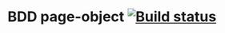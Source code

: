 # BDD page-object [![Build status](https://ci.appveyor.com/api/projects/status/85womtr04571bdr9?svg=true)](https://ci.appveyor.com/project/mzrivan/bdd)
